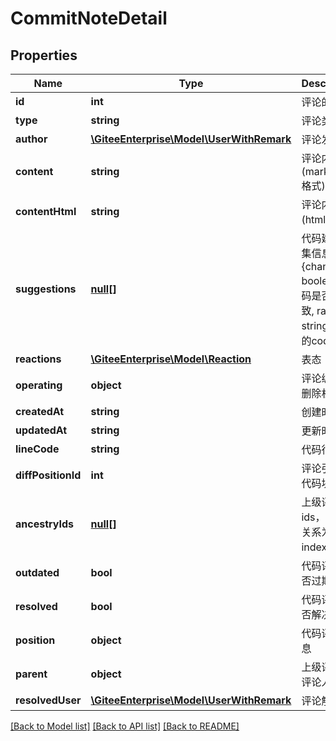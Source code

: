# CommitNoteDetail

## Properties
Name | Type | Description | Notes
------------ | ------------- | ------------- | -------------
**id** | **int** | 评论的 id | [optional] 
**type** | **string** | 评论类型 | [optional] 
**author** | [**\GiteeEnterprise\Model\UserWithRemark**](UserWithRemark.md) | 评论发起人 | [optional] 
**content** | **string** | 评论内容(markdown 格式) | [optional] 
**contentHtml** | **string** | 评论内容(html 格式) | [optional] 
**suggestions** | [**null[]**](.md) | 代码建议汇集信息{changed: boolean 代码是否不一致, raw: string 建议的code} | [optional] 
**reactions** | [**\GiteeEnterprise\Model\Reaction**](Reaction.md) | 表态 | [optional] 
**operating** | **object** | 评论编辑、删除权限 | [optional] 
**createdAt** | **string** | 创建时间 | [optional] 
**updatedAt** | **string** | 更新时间 | [optional] 
**lineCode** | **string** | 代码行标记 | [optional] 
**diffPositionId** | **int** | 评论引用的代码块 id | [optional] 
**ancestryIds** | [**null[]**](.md) | 上级评论的ids，上下级关系为树组index顺序 | [optional] 
**outdated** | **bool** | 代码评论是否过期 | [optional] 
**resolved** | **bool** | 代码评论是否解决 | [optional] 
**position** | **object** | 代码评论信息 | [optional] 
**parent** | **object** | 上级评论id,评论人信息 | [optional] 
**resolvedUser** | [**\GiteeEnterprise\Model\UserWithRemark**](UserWithRemark.md) | 评论解决人 | [optional] 

[[Back to Model list]](../../README.md#documentation-for-models) [[Back to API list]](../../README.md#documentation-for-api-endpoints) [[Back to README]](../../README.md)


